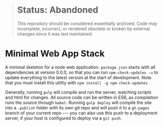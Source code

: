 > # Status: Abandoned
> This repository should be considered essentially archived. Code may incomplete, incorrect, or rendered obsolete or broken by external changes since it was last maintained.

# Minimal Web App Stack

A minimal skeleton for a node web application.
`package.json` starts with all dependencies at version 0.0.0, so that you can run `npm-check-updates -u` to update everything to the latest version at the start of development.
Note that you must install this utility with `npm install -g npm-check-updates`

Generally, running `gulp` will compile and run the server, watching scripts and html for changes.
All source code can be written in ES6, as compilation runs the source through `babel`.
Running `gulp deploy` will compile the site into a `.publish` folder with its own git repo and will push it to a `gh-pages` branch of your current repo --- you can also use this push to a deployment server, if your host is configured to deploy via a `git push`.
